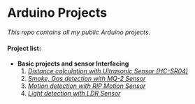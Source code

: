 # Arduino Projects
_This repo contains all my public Arduino projects._



#### Project list:
- __Basic projects and sensor Interfacing__
  1. [_Distance calculation with Ultrasonic Sensor (HC-SR04)_](Ultrasonic%20Sensor)
  2. [_Smoke, Gas detection with MQ-2 Sensor_](MQ-2%20Sensor)
  3. [_Motion detection with RIP Motion Sensor_](RIP%20Motion%20Sensor)
  4. [_Light detection with LDR Sensor_](Interfacing%20LDR%20Sensor)


